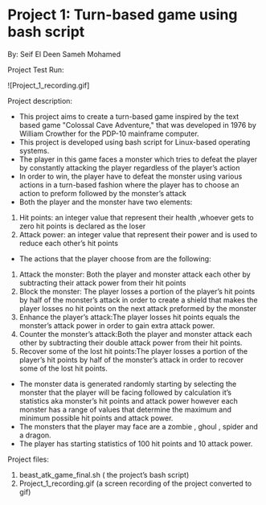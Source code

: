# Project 1: Turn-based game using bash script
 By: Seif El Deen Sameh Mohamed

Project Test Run:

![Project_1_recording.gif]

Project description:
- This project aims to create a turn-based game inspired by the text based game  "Colossal Cave Adventure," that was developed in 1976 by William Crowther for the PDP-10 mainframe computer.
- This project is developed using bash script for Linux-based operating systems.
- The player in this game faces a monster which tries to defeat the player by constantly attacking the player regardless of the player’s action
- In order to win, the player have to defeat the monster using various actions in a turn-based fashion where the player has to choose an action to preform followed by the monster’s attack
- Both the player and the monster have two elements:
1. Hit points: an integer value that represent their health ,whoever gets to zero hit points is declared as the loser
2. Attack power: an integer value that represent their power and is used to reduce each other’s hit points
- The actions that the player choose from are the following:
1. Attack the monster: Both the player and monster attack each other  by subtracting their attack power from their hit points
2. Block the monster: The player losses a portion of the player’s hit points by half of the monster’s attack in order to create a shield that makes the player losses no hit points on the next attack preformed by the monster 
3. Enhance the player’s attack:The player losses hit points equals the monster’s attack power in order to gain extra attack power.
4. Counter the monster’s attack:Both the player and monster attack each other by subtracting their double attack power from their hit points.
5. Recover some of the lost hit points:The player losses a portion of the player’s hit points by half of the monster’s attack in order to recover some of the lost hit points.
- The monster data is generated randomly starting by selecting the monster that the player will be facing followed by calculation it’s statistics aka monster’s hit points and attack power however each monster has a range of values that determine the maximum and minimum possible hit points and attack power.
- The monsters that the player may face are a zombie , ghoul , spider and a dragon.
- The player has starting statistics of 100 hit points and 10 attack power.

Project files:
1. beast_atk_game_final.sh ( the project’s bash script)
2. Project_1_recording.gif (a screen recording of the project converted to gif)
